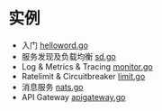 # 实例
- 入门 [helloword.go](https://github.com/sunrongya/blog/blob/master/examples/go-kit/helloword.go)
- 服务发现及负载均衡 [sd.go](https://github.com/sunrongya/blog/blob/master/examples/go-kit/sd.go)
- Log & Metrics & Tracing [monitor.go](https://github.com/sunrongya/blog/blob/master/examples/go-kit/monitor.go)
- Ratelimit & Circuitbreaker [limit.go](https://github.com/sunrongya/blog/blob/master/examples/go-kit/limit.go)
- 消息服务 [nats.go](https://github.com/sunrongya/blog/blob/master/examples/go-kit/nats.go)
- API Gateway [apigateway.go](https://github.com/sunrongya/blog/blob/master/examples/go-kit/apigateway.go)

